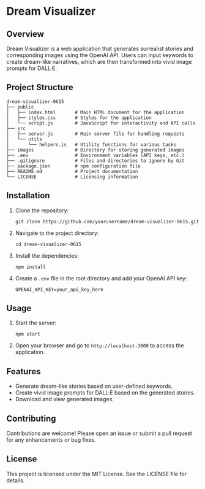 # Dream Visualizer

## Overview
Dream Visualizer is a web application that generates surrealist stories and corresponding images using the OpenAI API. Users can input keywords to create dream-like narratives, which are then transformed into vivid image prompts for DALL·E.

## Project Structure
```
dream-visualizer-0615
├── public
│   ├── index.html       # Main HTML document for the application
│   ├── styles.css       # Styles for the application
│   └── script.js        # JavaScript for interactivity and API calls
├── src
│   ├── server.js        # Main server file for handling requests
│   └── utils
│       └── helpers.js   # Utility functions for various tasks
├── images               # Directory for storing generated images
├── .env                 # Environment variables (API keys, etc.)
├── .gitignore           # Files and directories to ignore by Git
├── package.json         # npm configuration file
├── README.md            # Project documentation
└── LICENSE              # Licensing information
```

## Installation
1. Clone the repository:
   ```
   git clone https://github.com/yourusername/dream-visualizer-0615.git
   ```
2. Navigate to the project directory:
   ```
   cd dream-visualizer-0615
   ```
3. Install the dependencies:
   ```
   npm install
   ```
4. Create a `.env` file in the root directory and add your OpenAI API key:
   ```
   OPENAI_API_KEY=your_api_key_here
   ```

## Usage
1. Start the server:
   ```
   npm start
   ```
2. Open your browser and go to `http://localhost:3000` to access the application.

## Features
- Generate dream-like stories based on user-defined keywords.
- Create vivid image prompts for DALL·E based on the generated stories.
- Download and view generated images.

## Contributing
Contributions are welcome! Please open an issue or submit a pull request for any enhancements or bug fixes.

## License
This project is licensed under the MIT License. See the LICENSE file for details.
